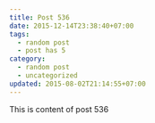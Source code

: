 ```yaml
---
title: Post 536
date: 2015-12-14T23:38:40+07:00
tags:
  - random post
  - post has 5
category:
  - random post
  - uncategorized
updated: 2015-08-02T21:14:55+07:00
---
```

This is content of post 536